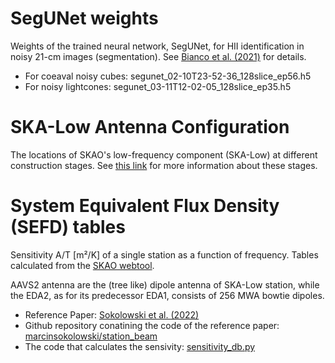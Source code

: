 # SegUNet weights
Weights of the trained neural network, SegUNet, for HII identification in noisy 21-cm images (segmentation). See [Bianco et al. (2021)](https://arxiv.org/abs/2102.06713) for details.

- For coeaval noisy cubes: segunet_02-10T23-52-36_128slice_ep56.h5
- For noisy lightcones: segunet_03-11T12-02-05_128slice_ep35.h5

# SKA-Low Antenna Configuration
The locations of SKAO's low-frequency component (SKA-Low) at different construction stages. See [this link](https://www.skao.int/en/explore/construction-journey) for more information about these stages.

# System Equivalent Flux Density (SEFD) tables
Sensitivity A/T [m²/K] of a single station as a function of frequency. Tables calculated from the [SKAO webtool](http://skalowsensitivitybackup-env.eba-daehsrjt.ap-southeast-2.elasticbeanstalk.com/sensitivity_radec_vs_freq/).

AAVS2 antenna are the (tree like) dipole antenna of SKA-Low station, while the EDA2, as for its predecessor EDA1, consists of 256 MWA bowtie dipoles. 

- Reference Paper: [Sokolowski et al. (2022)](https://arxiv.org/abs/2204.05873)
- Github repository conatining the code of the reference paper: [marcinsokolowski/station_beam](https://github.com/marcinsokolowski/station_beam/tree/master)
- The code that calculates the sensivity: [sensitivity_db.py](https://github.com/marcinsokolowski/station_beam/blob/master/python/sensitivity_db.py)
